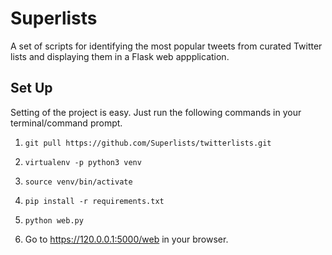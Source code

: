 # Superlists

A set of scripts for identifying the most popular tweets from curated Twitter lists and displaying them in a Flask web appplication.


## **Set Up**

Setting of the project is easy. Just run the following commands in your terminal/command prompt.

1. `git pull https://github.com/Superlists/twitterlists.git`

2. `virtualenv -p python3 venv`
	
3. `source venv/bin/activate`

4. `pip install -r requirements.txt`

5. `python web.py`

6.  Go to https://120.0.0.1:5000/web in your browser.